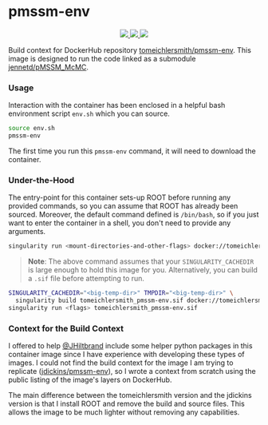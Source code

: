 # pmssm-env

<p align="center">
    <a href="http://perso.crans.org/besson/LICENSE.html" alt="GPLv3 license">
        <img src="https://img.shields.io/badge/License-GPLv3-blue.svg" />
    </a>
    <a href="https://github.com/tomeichlersmith/pmssm-env/actions" alt="Actions">
        <img src="https://github.com/tomeichlersmith/pmssm-env/workflows/Build/badge.svg" />
    </a>
    <a href="https://hub.docker.com/r/tomeichlersmith/pmssm-env" alt="DockerHub">
        <img src="https://img.shields.io/github/v/release/tomeichlersmith/pmssm-env" />
    </a>
</p>


Build context for DockerHub repository [tomeichlersmith/pmssm-env](https://hub.docker.com/r/tomeichlersmith/pmssm-env). This image is designed to run the code linked as a submodule [jennetd/pMSSM_McMC](https://github.com/jennetd/pMSSM_McMC).

### Usage
Interaction with the container has been enclosed in a helpful bash environment script `env.sh` which you can source.

```bash
source env.sh
pmssm-env
```

The first time you run this `pmssm-env` command, it will need to download the container.

### Under-the-Hood
The entry-point for this container sets-up ROOT before running any provided commands, 
so you can assume that ROOT has already been sourced. 
Moreover, the default command defined is `/bin/bash`, 
so if you just want to enter the container in a shell, 
you don't need to provide any arguments.

```bash
singularity run <mount-directories-and-other-flags> docker://tomeichlersmith/pmssm-env
```

> **Note**: The above command assumes that your `SINGULARITY_CACHEDIR` is large enough to hold this image for you. Alternatively, you can build a `.sif` file before attempting to run.

```bash
SINGULARITY_CACHEDIR="<big-temp-dir>" TMPDIR="<big-temp-dir>" \
  singularity build tomeichlersmith_pmssm-env.sif docker://tomeichlersmith/pmssm-env
singularity run <flags> tomeichlersmith_pmssm-env.sif
```

### Context for the Build Context
I offered to help [@JHiltbrand](https://github.com/JHiltbrand) include some helper python packages in this container image since I have experience with developing these types of images.
I could not find the build context for the image I am trying to replicate ([jdickins/pmssm-env](https://hub.docker.com/r/jdickins/pmssm-env)),
so I wrote a context from scratch using the public listing of the image's layers on DockerHub.

The main difference between the tomeichlersmith version and the jdickins version is that I install ROOT and remove the build and source files.
This allows the image to be much lighter without removing any capabilities.
